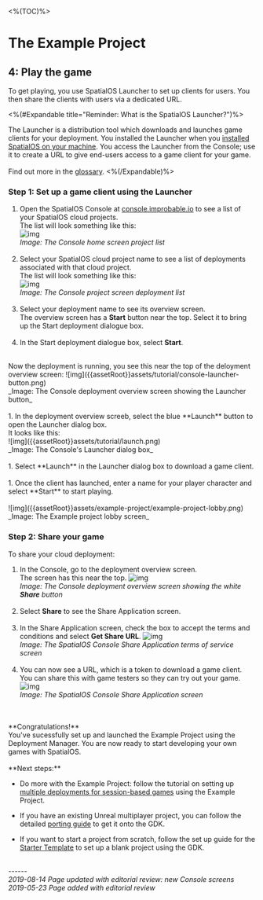 <%(TOC)%>

# The Example Project 
## 4: Play the game

To get playing, you use SpatialOS Launcher to set up clients for users. You then share the clients with users via a dedicated URL.

<%(#Expandable title="Reminder: What is the SpatialOS Launcher?")%>

The Launcher is a distribution tool which downloads and launches game clients for your deployment. You installed the Launcher when you [installed SpatialOS on your machine]({{urlRoot}}/content/get-started/dependencies#step-3-software). You access the Launcher from the Console; use it to create a URL to give end-users access to a game client for your game.
</br></br>
Find out more in the [glossary]({{urlRoot}}/content/glossary#launcher).
<%(/Expandable)%>

### Step 1: Set up a game client using the Launcher

1. Open the SpatialOS Console at [console.improbable.io](https://console.improbable.io/) to see a list of your SpatialOS cloud projects. </br>
The list will look something like this: </br>
![img]({{assetRoot}}assets/tutorial/console-projects-list.png)<br/>
_Image: The Console home screen project list_
</br></br>
1. Select your SpatialOS cloud project name to see a list of deployments associated with that cloud project. </br>
The list will look something like this: </br>
![img]({{assetRoot}}assets/tutorial/console-deployments-list.png)<br/>
_Image: The Console project screen deployment list_
</br></br>
1. Select your deployment name to see its overview screen.</br>
The overview screen has a **Start** button  near the top. Select it to bring up the Start deployment dialogue box.
</br></br>
1. In the Start deployment dialogue box, select **Start**. 
</br>
Now the deployment is running, you see this near the top of the deloyment overview screen:
![img]({{assetRoot}}assets/tutorial/console-launcher-button.png)<br/>
_Image: The Console deployment overview screen showing the Launcher button_
</br></br>
1. In the deployment overview screeb, select the blue **Launch** button to open the Launcher dialog box.</br>
It looks like this:</br>
![img]({{assetRoot}}assets/tutorial/launch.png)<br/>
_Image: The Console's Launcher dialog box_
</br></br>
1. Select **Launch** in the Launcher dialog box to download a game client.</br></br>
1. Once the client has launched, enter a name for your player character and select **Start** to start playing. <br/></br>
![img]({{assetRoot}}assets/example-project/example-project-lobby.png)<br/>
_Image: The Example project lobby screen_

### Step 2: Share your game
To share your cloud deployment: 

1. In the Console, go to the deployment overview screen.</br>
The screen has this near the top.
![img]({{assetRoot}}assets/tutorial/console-launcher-button.png)<br/>
_Image: The Console deployment overview screen showing the white **Share** button_
<br/><br/>
1. Select **Share** to see the Share Application screen.<br/><br/>
1. In the Share Application screen, check the box to accept the terms and conditions and select **Get Share URL**.
![img]({{assetRoot}}assets/example-project/example-project-share-tos.png)<br/>
_Image: The SpatialOS Console Share Application terms of service screen_
<br/><br/>
1. You can now see a URL, which is a token to download a game client. You can share this with game testers so they can try out your game. 
![img]({{assetRoot}}assets/example-project/example-project-share-screens.png)<br/>
_Image: The SpatialOS Console Share Application screen_
</br>
</br>
**Congratulations!**</br>
You've sucessfully set up and launched the Example Project using the Deployment Manager. You are now ready to start developing your own games with SpatialOS. 
</br>
</br>
**Next steps:**

* Do more with the Example Project: follow the tutorial on setting up [multiple deployments for session-based games]({{urlRoot}}/content/tutorials/deployment-manager/tutorial-deploymentmgr-intro) using the Example Project. 

* If you have an existing Unreal multiplayer project, you can follow the detailed [porting guide]({{urlRoot}}/content/tutorials/tutorial-porting-guide) to get it onto the GDK.

* If you want to start a project from scratch, follow the set up guide for the [Starter Template]({{urlRoot}}/content/get-started/starter-template/get-started-template-intro) to set up a blank project using the GDK. 


<br/>------<br/>
_2019-08-14 Page updated with editorial review: new Console screens_</br>
_2019-05-23 Page added with editorial review_
